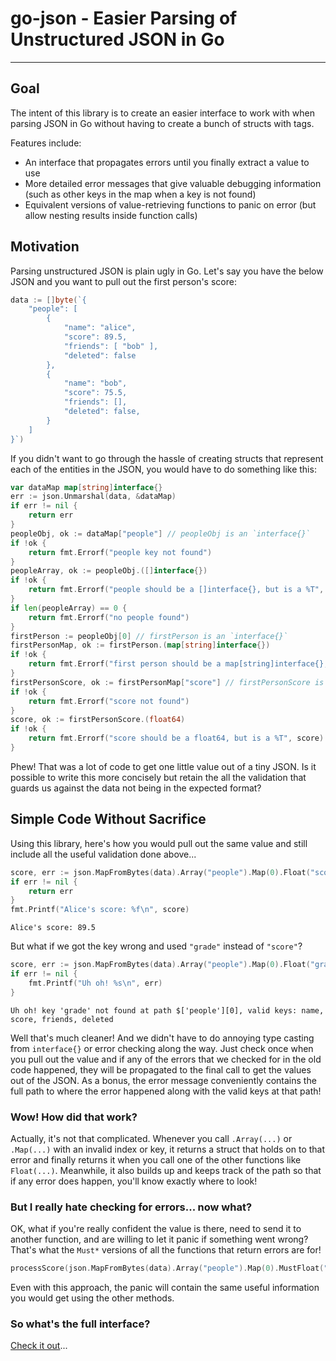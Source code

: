 # go-json  - Easier Parsing of Unstructured JSON in Go
___

## Goal

The intent of this library is to create an easier interface to work with when parsing JSON in Go without having to
create a bunch of structs with tags.

Features include:

 * An interface that propagates errors until you finally extract a value to use
 * More detailed error messages that give valuable debugging information (such as other keys in the map when a key
is not found)
 * Equivalent versions of value-retrieving functions to panic on error (but allow nesting results inside function calls)

## Motivation

Parsing unstructured JSON is plain ugly in Go.  Let's say you have the below JSON  and you want to pull out
the first person's score:

```go
data := []byte(`{
    "people": [
        {
            "name": "alice",
            "score": 89.5,
            "friends": [ "bob" ],
            "deleted": false
        },
        {
            "name": "bob",
            "score": 75.5,
            "friends": [],
            "deleted": false,
        }
    ]
}`)
```

If you didn't want to go through the hassle of creating structs that represent each of the entities in the JSON, you
would have to do something like this:

```go
var dataMap map[string]interface{}
err := json.Unmarshal(data, &dataMap)
if err != nil {
	return err
}
peopleObj, ok := dataMap["people"] // peopleObj is an `interface{}`
if !ok {
	return fmt.Errorf("people key not found")
}
peopleArray, ok := peopleObj.([]interface{})
if !ok {
	return fmt.Errorf("people should be a []interface{}, but is a %T", peopleArray)
}
if len(peopleArray) == 0 {
	return fmt.Errorf("no people found")
}
firstPerson := peopleObj[0] // firstPerson is an `interface{}`
firstPersonMap, ok := firstPerson.(map[string]interface{})
if !ok {
	return fmt.Errorf("first person should be a map[string]interface{}, but is a %T", firstPerson)
}
firstPersonScore, ok := firstPersonMap["score"] // firstPersonScore is an `interface{}`
if !ok {
	return fmt.Errorf("score not found")
}
score, ok := firstPersonScore.(float64)
if !ok {
	return fmt.Errorf("score should be a float64, but is a %T", score)
}
```

Phew!  That was a lot of code to get one little value out of a tiny JSON.  Is it possible to write this more concisely
but retain the all the validation that guards us against the data not being in the expected format?

## Simple Code Without Sacrifice

Using this library, here's how you would pull out the same value and still include all the useful validation done
above...

```go
score, err := json.MapFromBytes(data).Array("people").Map(0).Float("score")
if err != nil {
    return err
}
fmt.Printf("Alice's score: %f\n", score)
```

```
Alice's score: 89.5
```

But what if we got the key wrong and used `"grade"` instead of `"score"`?
```go
score, err := json.MapFromBytes(data).Array("people").Map(0).Float("grade")
if err != nil {
    fmt.Printf("Uh oh! %s\n", err)
}
```

```
Uh oh! key 'grade' not found at path $['people'][0], valid keys: name, score, friends, deleted
```

Well that's much cleaner!  And we didn't have to do annoying type casting from `interface{}` or error checking along the
way. Just check once when you pull out the value and if any of the errors that we checked for in the old code happened,
they will be propagated to the final call to get the values out of the JSON.  As a bonus, the error message
conveniently contains the full path to where the error happened along with the valid keys at that path!

### Wow! How did that work?

Actually, it's not that complicated.  Whenever you call `.Array(...)` or `.Map(...)` with an invalid index or key, it
returns a struct that holds on to that error and finally returns it when you call one of the other functions
like `Float(...)`. Meanwhile, it also builds up and keeps track of the path so that if any error does happen, you'll
know exactly where to look!

### But I really hate checking for errors... now what?

OK, what if you're really confident the value is there, need to send it to another function, and are willing to let it
panic if something went wrong?  That's what the `Must*` versions of all the functions that return errors are for!

```go
processScore(json.MapFromBytes(data).Array("people").Map(0).MustFloat("score"))
```

Even with this approach, the panic will contain the same useful information you would get using the other methods.

### So what's the full interface?

[Check it out](DOCUMENTATION.md)...
